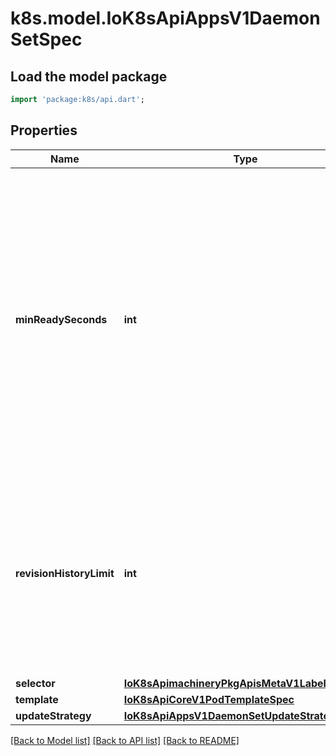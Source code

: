 # k8s.model.IoK8sApiAppsV1DaemonSetSpec

## Load the model package
```dart
import 'package:k8s/api.dart';
```

## Properties
Name | Type | Description | Notes
------------ | ------------- | ------------- | -------------
**minReadySeconds** | **int** | The minimum number of seconds for which a newly created DaemonSet pod should be ready without any of its container crashing, for it to be considered available. Defaults to 0 (pod will be considered available as soon as it is ready). | [optional] 
**revisionHistoryLimit** | **int** | The number of old history to retain to allow rollback. This is a pointer to distinguish between explicit zero and not specified. Defaults to 10. | [optional] 
**selector** | [**IoK8sApimachineryPkgApisMetaV1LabelSelector**](IoK8sApimachineryPkgApisMetaV1LabelSelector.md) |  | 
**template** | [**IoK8sApiCoreV1PodTemplateSpec**](IoK8sApiCoreV1PodTemplateSpec.md) |  | 
**updateStrategy** | [**IoK8sApiAppsV1DaemonSetUpdateStrategy**](IoK8sApiAppsV1DaemonSetUpdateStrategy.md) |  | [optional] 

[[Back to Model list]](../README.md#documentation-for-models) [[Back to API list]](../README.md#documentation-for-api-endpoints) [[Back to README]](../README.md)


